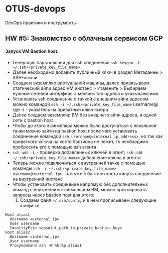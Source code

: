 # OTUS-devops
DevOps практики и инструменты

## HW #5: Знакомство с облачным сервисом GCP
#### Запуск VM Bastion host:
* Генерация пары ключей для ssh соединения `ssh-keygen -f ~/.ssh/<private_key_file_name>`
* Далее необходимо добавить публичный ключ в раздел Метаданны > SSH-ключи
* Создаем экземпляр виртуальной машины, далее привязываем статический айпи адрес VM инстанс > Изменить > Выбираем нужный сетевой
интерфейс > меняем тип адреса и указываем имя
* Установить ssh соединение с тачкой с внешним айпи адресом можно командой
`ssh -i ~/.ssh/<private_key_file_name` username@<external-ip> где -i - указатель на приватный ключ юзера
* Далее создаем экземпляр ВМ без внешнего айпи адреса, в одной сети с bastion host
* Чтобы до этого экземпляра можно было достучаться с локальной тачки можно зайти на bastion host
после чего установить соединение командой `ssh username@<internal_ip_address>`, но так как приватного ключа на хосте бастиона не лежит, то
  необходимо пробросить его с помощью ssh агента
* `ssh-add -L` - проверка добавленных ключей в агент; `ssh-add ~/.ssh/<private_key_file_name>` добавление ключа в агента
* Теперь можно подключиться к внутренней тачке с помощью команды `ssh -i ~/.ssh/<private_key_file_name> username@<external_ip> -A` и уже с бастион хоста кинуть соединение на внутренний инстанс
* Чтобы установить соединение напрямую без дополнительных команд с внутренним экземпляром ВМ, можно проксировать запросы через
  bastion host для этого:
  1. Создаем файл `~/.ssh/config` и в нем прописываем следующие конфиги:
```
Host alias1
  Hostname <external_ip>
  User username
  IdentityFile <absolut_path_to_private_bastion_key>
Host alias2
  Hostname <internal_ip>
  User username
  ProxyCommand ssh -W %h:%p alias1
```
